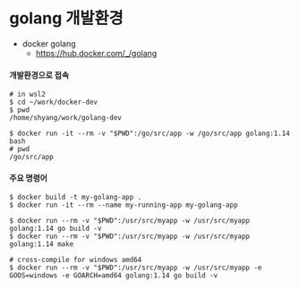 # golang 개발환경

- docker golang
  - https://hub.docker.com/_/golang

#### 개발환경으로 접속

```
# in wsl2
$ cd ~/work/docker-dev
$ pwd
/home/shyang/work/golang-dev

$ docker run -it --rm -v "$PWD":/go/src/app -w /go/src/app golang:1.14 bash
# pwd
/go/src/app

```

#### 주요 명령어

```
$ docker build -t my-golang-app .
$ docker run -it --rm --name my-running-app my-golang-app

$ docker run --rm -v "$PWD":/usr/src/myapp -w /usr/src/myapp golang:1.14 go build -v
$ docker run --rm -v "$PWD":/usr/src/myapp -w /usr/src/myapp golang:1.14 make

# cross-compile for windows amd64
$ docker run --rm -v "$PWD":/usr/src/myapp -w /usr/src/myapp -e GOOS=windows -e GOARCH=amd64 golang:1.14 go build -v
```
